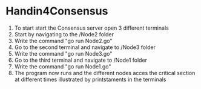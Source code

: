 # Handin4Consensus

1. To start start the Consensus server open 3 different terminals
2. Start by navigating to the /Node2 folder 
3. Write the command "go run Node2.go"
4. Go to the second terminal and navigate to /Node3 folder
5. Write the command "go run Node3.go"
6. Go to the third terminal and navigate to /Node1 folder
7. Write the command "go run Node1.go"
8. The program now runs and the different nodes acces the critical section
at different times illustrated by printstaments in the terminals
